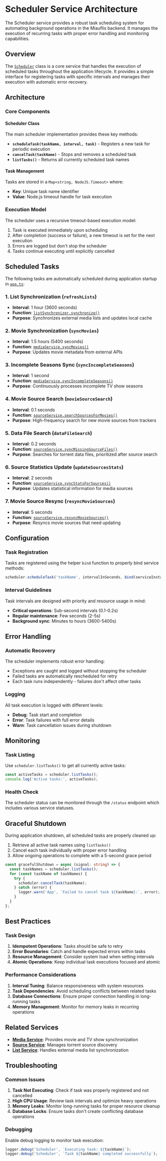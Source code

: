 # Scheduler Service Architecture

The Scheduler service provides a robust task scheduling system for automating background operations in the Miauflix backend. It manages the execution of recurring tasks with proper error handling and monitoring capabilities.

## Overview

The [`Scheduler`](../src/services/scheduler.ts) class is a core service that handles the execution of scheduled tasks throughout the application lifecycle. It provides a simple interface for registering tasks with specific intervals and manages their execution with automatic error recovery.

## Architecture

### Core Components

#### Scheduler Class

The main scheduler implementation provides these key methods:

- **`scheduleTask(taskName, interval, task)`** - Registers a new task for periodic execution
- **`cancelTask(taskName)`** - Stops and removes a scheduled task
- **`listTasks()`** - Returns all currently scheduled task names

#### Task Management

Tasks are stored in a `Map<string, NodeJS.Timeout>` where:

- **Key**: Unique task name identifier
- **Value**: Node.js timeout handle for task execution

### Execution Model

The scheduler uses a recursive timeout-based execution model:

1. Task is executed immediately upon scheduling
2. After completion (success or failure), a new timeout is set for the next execution
3. Errors are logged but don't stop the scheduler
4. Tasks continue executing until explicitly cancelled

## Scheduled Tasks

The following tasks are automatically scheduled during application startup in [`app.ts`](../src/app.ts):

### 1. List Synchronization (`refreshLists`)

- **Interval**: 1 hour (3600 seconds)
- **Function**: [`listSynchronizer.synchronize()`](../src/services/media/list.syncronizer.ts)
- **Purpose**: Synchronizes external media lists and updates local cache

### 2. Movie Synchronization (`syncMovies`)

- **Interval**: 1.5 hours (5400 seconds)
- **Function**: [`mediaService.syncMovies()`](../src/services/media/media.service.ts)
- **Purpose**: Updates movie metadata from external APIs

### 3. Incomplete Seasons Sync (`syncIncompleteSeasons`)

- **Interval**: 1 second
- **Function**: [`mediaService.syncIncompleteSeasons()`](../src/services/media/media.service.ts)
- **Purpose**: Continuously processes incomplete TV show seasons

### 4. Movie Source Search (`movieSourceSearch`)

- **Interval**: 0.1 seconds
- **Function**: [`sourceService.searchSourcesForMovies()`](../src/services/source/source.service.ts)
- **Purpose**: High-frequency search for new movie sources from trackers

### 5. Data File Search (`dataFileSearch`)

- **Interval**: 0.2 seconds
- **Function**: [`sourceService.syncMissingSourceFiles()`](../src/services/source/source.service.ts)
- **Purpose**: Searches for torrent data files, prioritized after source search

### 6. Source Statistics Update (`updateSourcesStats`)

- **Interval**: 2 seconds
- **Function**: [`sourceService.syncStatsForSources()`](../src/services/source/source.service.ts)
- **Purpose**: Updates statistical information for media sources

### 7. Movie Source Resync (`resyncMovieSources`)

- **Interval**: 5 seconds
- **Function**: [`sourceService.resyncMovieSources()`](../src/services/source/source.service.ts)
- **Purpose**: Resyncs movie sources that need updating

## Configuration

### Task Registration

Tasks are registered using the helper `bind` function to properly bind service methods:

```typescript
scheduler.scheduleTask('taskName', intervalInSeconds, bind(serviceInstance, 'methodName', ...args));
```

### Interval Guidelines

Task intervals are designed with priority and resource usage in mind:

- **Critical operations**: Sub-second intervals (0.1-0.2s)
- **Regular maintenance**: Few seconds (2-5s)
- **Background sync**: Minutes to hours (3600-5400s)

## Error Handling

### Automatic Recovery

The scheduler implements robust error handling:

- Exceptions are caught and logged without stopping the scheduler
- Failed tasks are automatically rescheduled for retry
- Each task runs independently - failures don't affect other tasks

### Logging

All task execution is logged with different levels:

- **Debug**: Task start and completion
- **Error**: Task failures with full error details
- **Warn**: Task cancellation issues during shutdown

## Monitoring

### Task Listing

Use `scheduler.listTasks()` to get all currently active tasks:

```typescript
const activeTasks = scheduler.listTasks();
console.log('Active tasks:', activeTasks);
```

### Health Check

The scheduler status can be monitored through the `/status` endpoint which includes various service statuses.

## Graceful Shutdown

During application shutdown, all scheduled tasks are properly cleaned up:

1. Retrieve all active task names using `listTasks()`
2. Cancel each task individually with proper error handling
3. Allow ongoing operations to complete with a 5-second grace period

```typescript
const gracefulShutdown = async (signal: string) => {
  const taskNames = scheduler.listTasks();
  for (const taskName of taskNames) {
    try {
      scheduler.cancelTask(taskName);
    } catch (error) {
      logger.warn('App', `Failed to cancel task ${taskName}:`, error);
    }
  }
};
```

## Best Practices

### Task Design

1. **Idempotent Operations**: Tasks should be safe to retry
2. **Error Boundaries**: Catch and handle expected errors within tasks
3. **Resource Management**: Consider system load when setting intervals
4. **Atomic Operations**: Keep individual task executions focused and atomic

### Performance Considerations

1. **Interval Tuning**: Balance responsiveness with system resources
2. **Task Dependencies**: Avoid scheduling conflicts between related tasks
3. **Database Connections**: Ensure proper connection handling in long-running tasks
4. **Memory Management**: Monitor for memory leaks in recurring operations

## Related Services

- **[Media Service](media-services.md)**: Provides movie and TV show synchronization
- **[Source Service](streaming-services.md)**: Manages torrent source discovery
- **[List Service](media-services.md)**: Handles external media list synchronization

## Troubleshooting

### Common Issues

1. **Task Not Executing**: Check if task was properly registered and not cancelled
2. **High CPU Usage**: Review task intervals and optimize heavy operations
3. **Memory Leaks**: Monitor long-running tasks for proper resource cleanup
4. **Database Locks**: Ensure tasks don't create conflicting database operations

### Debugging

Enable debug logging to monitor task execution:

```typescript
logger.debug('Scheduler', `Executing task: ${taskName}`);
logger.debug('Scheduler', `Task ${taskName} completed successfully`);
```
